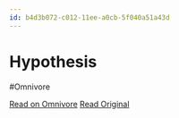 ```yaml
---
id: b4d3b072-c012-11ee-a0cb-5f040a51a43d
---
```


# Hypothesis
#Omnivore

[Read on Omnivore](https://omnivore.app/me/hypothesis-18d5ea23434)
[Read Original](https://hypothes.is/a/OfAIzsASEe6fuYPJssw50A)

